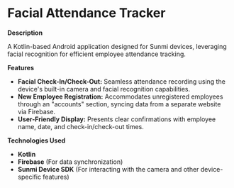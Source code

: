 # Facial Attendance Tracker

**Description**

A Kotlin-based Android application designed for Sunmi devices,  leveraging facial recognition for efficient employee attendance tracking.

**Features**

* **Facial Check-In/Check-Out:**  Seamless attendance recording using the device's built-in camera and facial recognition capabilities.
* **New Employee Registration:**  Accommodates unregistered employees through an "accounts" section, syncing data from a separate website via Firebase. 
* **User-Friendly Display:**  Presents clear confirmations with employee name, date, and check-in/check-out times.

**Technologies Used**

* **Kotlin**
* **Firebase** (For data synchronization)
* **Sunmi Device SDK** (For interacting with the camera and other device-specific features) 

